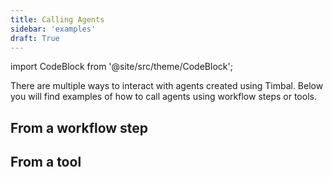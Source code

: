 ```yaml
---
title: Calling Agents
sidebar: 'examples'
draft: True
---
```

import CodeBlock from '@site/src/theme/CodeBlock';

There are multiple ways to interact with agents created using Timbal. Below you will find examples of how to call agents using workflow steps or tools.


## From a workflow step

## From a tool